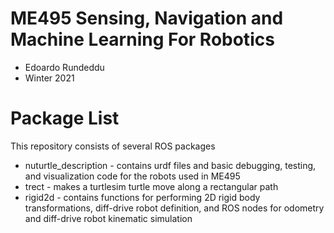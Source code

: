 # ME495 Sensing, Navigation and Machine Learning For Robotics
* Edoardo Rundeddu
* Winter 2021
# Package List
This repository consists of several ROS packages
- nuturtle\_description - contains urdf files and basic debugging, testing, and visualization code for the robots used in ME495
- trect - makes a turtlesim turtle move along a rectangular path
- rigid2d - contains functions for performing 2D rigid body transformations, diff-drive robot definition, and ROS nodes for odometry and diff-drive robot kinematic simulation
